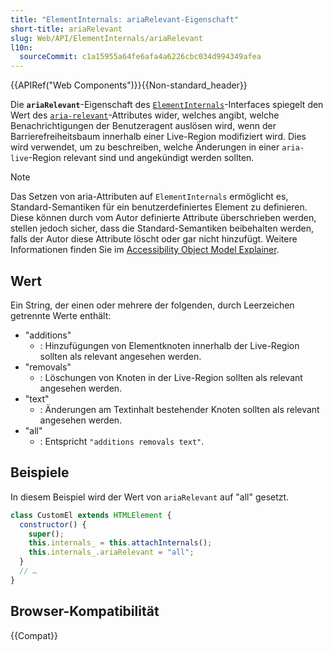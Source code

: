```yaml
---
title: "ElementInternals: ariaRelevant-Eigenschaft"
short-title: ariaRelevant
slug: Web/API/ElementInternals/ariaRelevant
l10n:
  sourceCommit: c1a15955a64fe6afa4a6226cbc034d994349afea
---
```


{{APIRef("Web Components")}}{{Non-standard_header}}

Die **`ariaRelevant`**-Eigenschaft des [`ElementInternals`](/de/docs/Web/API/ElementInternals)-Interfaces spiegelt den Wert des [`aria-relevant`](/de/docs/Web/Accessibility/ARIA/Reference/Attributes/aria-relevant)-Attributes wider, welches angibt, welche Benachrichtigungen der Benutzeragent auslösen wird, wenn der Barrierefreiheitsbaum innerhalb einer Live-Region modifiziert wird. Dies wird verwendet, um zu beschreiben, welche Änderungen in einer `aria-live`-Region relevant sind und angekündigt werden sollten.

> [!NOTE]
> Das Setzen von aria-Attributen auf `ElementInternals` ermöglicht es, Standard-Semantiken für ein benutzerdefiniertes Element zu definieren. Diese können durch vom Autor definierte Attribute überschrieben werden, stellen jedoch sicher, dass die Standard-Semantiken beibehalten werden, falls der Autor diese Attribute löscht oder gar nicht hinzufügt. Weitere Informationen finden Sie im [Accessibility Object Model Explainer](https://wicg.github.io/aom/explainer.html#default-semantics-for-custom-elements-via-the-elementinternals-object).

## Wert

Ein String, der einen oder mehrere der folgenden, durch Leerzeichen getrennte Werte enthält:

- "additions"
  - : Hinzufügungen von Elementknoten innerhalb der Live-Region sollten als relevant angesehen werden.
- "removals"
  - : Löschungen von Knoten in der Live-Region sollten als relevant angesehen werden.
- "text"
  - : Änderungen am Textinhalt bestehender Knoten sollten als relevant angesehen werden.
- "all"
  - : Entspricht `"additions removals text"`.

## Beispiele

In diesem Beispiel wird der Wert von `ariaRelevant` auf "all" gesetzt.

```js
class CustomEl extends HTMLElement {
  constructor() {
    super();
    this.internals_ = this.attachInternals();
    this.internals_.ariaRelevant = "all";
  }
  // …
}
```

## Browser-Kompatibilität

{{Compat}}
